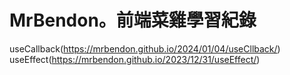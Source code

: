 # MrBendon。前端菜雞學習紀錄

useCallback(<https://mrbendon.github.io/2024/01/04/useCllback/>)
useEffect(<https://mrbendon.github.io/2023/12/31/useEffect/>)
